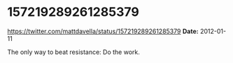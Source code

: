 # 157219289261285379
https://twitter.com/mattdavella/status/157219289261285379
**Date:** 2012-01-11

The only way to beat resistance: Do the work.
